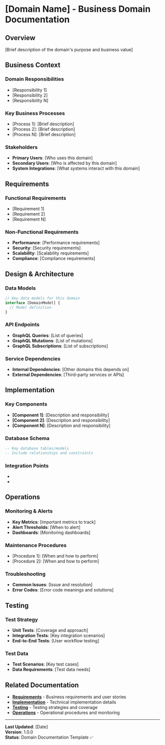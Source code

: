 # [Domain Name] - Business Domain Documentation

## Overview

[Brief description of the domain's purpose and business value]

## Business Context

### Domain Responsibilities
- [Responsibility 1]
- [Responsibility 2]
- [Responsibility N]

### Key Business Processes
- [Process 1]: [Brief description]
- [Process 2]: [Brief description]
- [Process N]: [Brief description]

### Stakeholders
- **Primary Users**: [Who uses this domain]
- **Secondary Users**: [Who is affected by this domain]
- **System Integrations**: [What systems interact with this domain]

## Requirements

### Functional Requirements
- [Requirement 1]
- [Requirement 2]
- [Requirement N]

### Non-Functional Requirements
- **Performance**: [Performance requirements]
- **Security**: [Security requirements]
- **Scalability**: [Scalability requirements]
- **Compliance**: [Compliance requirements]

## Design & Architecture

### Data Models
```typescript
// Key data models for this domain
interface [DomainModel] {
  // Model definition
}
```

### API Endpoints
- **GraphQL Queries**: [List of queries]
- **GraphQL Mutations**: [List of mutations]
- **GraphQL Subscriptions**: [List of subscriptions]

### Service Dependencies
- **Internal Dependencies**: [Other domains this depends on]
- **External Dependencies**: [Third-party services or APIs]

## Implementation

### Key Components
- **[Component 1]**: [Description and responsibility]
- **[Component 2]**: [Description and responsibility]
- **[Component N]**: [Description and responsibility]

### Database Schema
```sql
-- Key database tables/models
-- Include relationships and constraints
```

### Integration Points
- [Integration point 1]: [Description]
- [Integration point 2]: [Description]

## Operations

### Monitoring & Alerts
- **Key Metrics**: [Important metrics to track]
- **Alert Thresholds**: [When to alert]
- **Dashboards**: [Monitoring dashboards]

### Maintenance Procedures
- [Procedure 1]: [When and how to perform]
- [Procedure 2]: [When and how to perform]

### Troubleshooting
- **Common Issues**: [Issue and resolution]
- **Error Codes**: [Error code meanings and solutions]

## Testing

### Test Strategy
- **Unit Tests**: [Coverage and approach]
- **Integration Tests**: [Key integration scenarios]
- **End-to-End Tests**: [User workflow testing]

### Test Data
- **Test Scenarios**: [Key test cases]
- **Data Requirements**: [Test data needs]

## Related Documentation

- **[Requirements](../01-requirements/)** - Business requirements and user stories
- **[Implementation](../04-implementation/)** - Technical implementation details
- **[Testing](../05-testing/)** - Testing strategies and coverage
- **[Operations](../07-operations/)** - Operational procedures and monitoring

---

**Last Updated**: [Date]  
**Version**: 1.0.0  
**Status**: Domain Documentation Template ✅